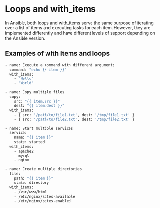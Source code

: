 # Loops and with_items

In Ansible, both loops and with_items serve the same purpose of iterating over a list of items and executing tasks for each item. 
However, they are implemented differently and have different levels of support depending on the Ansible version.


## Examples of with items and loops
```bash
- name: Execute a command with different arguments
  command: "echo {{ item }}"
  with_items:
    - "Hello"
    - "World"

- name: Copy multiple files
  copy:
    src: "{{ item.src }}"
    dest: "{{ item.dest }}"
  with_items:
    - { src: '/path/to/file1.txt', dest: '/tmp/file1.txt' }
    - { src: '/path/to/file2.txt', dest: '/tmp/file2.txt' }    

- name: Start multiple services
  service:
    name: "{{ item }}"
    state: started
  with_items:
    - apache2
    - mysql
    - nginx    

- name: Create multiple directories
  file:
    path: "{{ item }}"
    state: directory
  with_items:
    - /var/www/html
    - /etc/nginx/sites-available
    - /etc/nginx/sites-enabled
```
